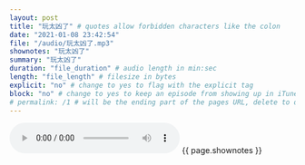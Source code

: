 ```yaml
---
layout: post
title: "玩太凶了" # quotes allow forbidden characters like the colon
date: "2021-01-08 23:42:54"
file: "/audio/玩太凶了.mp3"
shownotes: "玩太凶了"
summary: "玩太凶了"
duration: "file_duration" # audio length in min:sec
length: "file_length" # filesize in bytes
explicit: "no" # change to yes to flag with the explicit tag
block: "no" # change to yes to keep an episode from showing up in iTunes
# permalink: /1 # will be the ending part of the pages URL, delete to default to the title
---
```


<audio controls>
<source src="{{site.url}}{{site.baseurl}}{{ page.file }}" type="audio/x-mp3">
Your browser does not support the audio element.
</audio>
{{ page.shownotes }}
